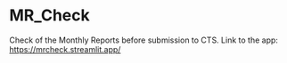 # MR_Check

Check of the Monthly Reports before submission to CTS.
Link to the app: https://mrcheck.streamlit.app/

